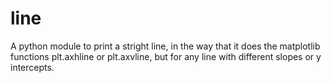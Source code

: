 # line
A python module to print a stright line, in the way that it does the matplotlib functions plt.axhline or plt.axvline, but for any line with different slopes or y intercepts.
